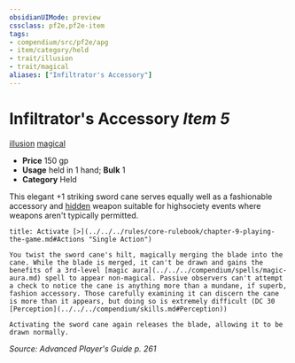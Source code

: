 ```yaml
---
obsidianUIMode: preview
cssclass: pf2e,pf2e-item
tags:
- compendium/src/pf2e/apg
- item/category/held
- trait/illusion
- trait/magical
aliases: ["Infiltrator's Accessory"]
---
```

# Infiltrator's Accessory *Item 5*  
[illusion](../../../rules/traits/illusion.md)  [magical](../../../rules/traits/magical.md)  

- **Price** 150 gp
- **Usage** held in 1 hand; **Bulk** 1
- **Category** Held

This elegant +1 striking sword cane serves equally well as a fashionable accessory and [hidden](../../../rules/conditions.md#Hidden) weapon suitable for highsociety events where weapons aren't typically permitted.

```ad-embed-ability
title: Activate [>](../../../rules/core-rulebook/chapter-9-playing-the-game.md#Actions "Single Action")

You twist the sword cane's hilt, magically merging the blade into the cane. While the blade is merged, it can't be drawn and gains the benefits of a 3rd-level [magic aura](../../../compendium/spells/magic-aura.md) spell to appear non-magical. Passive observers can't attempt a check to notice the cane is anything more than a mundane, if superb, fashion accessory. Those carefully examining it can discern the cane is more than it appears, but doing so is extremely difficult (DC 30 [Perception](../../../compendium/skills.md#Perception))

Activating the sword cane again releases the blade, allowing it to be drawn normally.
```

*Source: Advanced Player's Guide p. 261*
